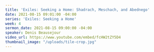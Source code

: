 ```yaml
---
title: 'Exiles: Seeking a Home: Shadrach, Meschach, and Abednego'
date: 2021-08-15 09:01:00 -04:00
series: 'Exiles: Seeking a Home'
week: 4
sermon_date: 2021-08-15 09:00:00 -04:00
speaker: Denis Beausejour
video_url: https://www.youtube.com/embed/fcHW2tZY5D4
thumbnail_image: "/uploads/tile-crop.jpg"
---
```


